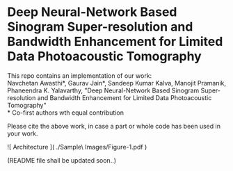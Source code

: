 # Deep Neural-Network Based Sinogram Super-resolution and Bandwidth Enhancement for Limited Data Photoacoustic Tomography
This repo contains an implementation of our work:\
Navchetan Awasthi\*, Gaurav Jain\*, Sandeep Kumar Kalva, Manojit Pramanik, Phaneendra K. Yalavarthy, "Deep Neural-Network Based Sinogram Super-resolution and Bandwidth Enhancement for Limited Data Photoacoustic Tomography" \
\* Co-first authors wth equal contribution

Please cite the above work, in case a part or whole code has been used in your work.


![ Architecture ]( ./Sample\ Images/Figure-1.pdf )


(README file shall be updated soon..)
